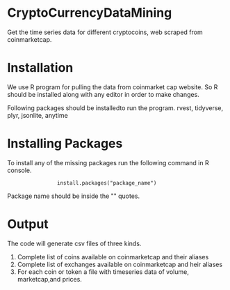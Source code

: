 # CryptoCurrencyDataMining
Get the time series data for different cryptocoins, web scraped from coinmarketcap.

# Installation 
  We use R program for pulling the data from coinmarket cap website. So R should be installed along with any editor in order to make changes.

  Following packages should be installedto run the program.
  rvest,
  tidyverse,
  plyr,
  jsonlite,
  anytime

# Installing Packages

  To install any of the missing packages run the following command in R console.

                    install.packages("package_name")
  Package name should be inside the "" quotes.                  


# Output

The code will generate csv files of three kinds.
  1) Complete list of coins available on coinmarketcap and their aliases
  2) Complete list of exchanges available on coinmarketcap and heir aliases
  3) For each coin or token a file with timeseries data of volume, marketcap,and prices.
  
